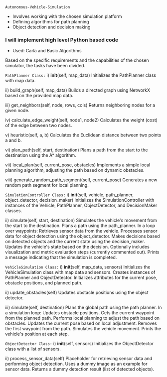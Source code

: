 ``` Autonomous-Vehicle-Simulation ```

+ Involves working with the chosen simulation platform
+ Defining algorithms for path planning
+ Object detection and decision making

### I will implement high level Python based code 
+ Used: Carla and Basic Algorithms

Based on the specific requirements and the capabilities of the chosen simulator, the tasks have been divided.

``` PathPlanner Class: ```
i) __init__(self, map_data)
Initializes the PathPlanner class with map data.

ii) build_graph(self, map_data)
Builds a directed graph using NetworkX based on the provided map data.

iii) get_neighbors(self, node, rows, cols)
Returns neighboring nodes for a given node.

iv) calculate_edge_weight(self, node1, node2)
Calculates the weight (cost) of the edge between two nodes.

v) heuristic(self, a, b)
Calculates the Euclidean distance between two points a and b.

vi) plan_path(self, start, destination)
Plans a path from the start to the destination using the A* algorithm.

vii) local_plan(self, current_pose, obstacles)
Implements a simple local planning algorithm, adjusting the path based on dynamic obstacles.

viii) generate_random_path_segment(self, current_pose)
Generates a new random path segment for local planning.

``` SimulationController Class: ```
i) __init__(self, vehicle, path_planner, object_detector, decision_maker)
Initializes the SimulationController with instances of the Vehicle, PathPlanner, ObjectDetector, and DecisionMaker classes.

ii) simulate(self, start, destination)
Simulates the vehicle's movement from the start to the destination.
Plans a path using the path_planner.
In a loop over waypoints:
Retrieves sensor data from the vehicle.
Processes sensor data for object detection using the object_detector.
Makes decisions based on detected objects and the current state using the decision_maker.
Updates the vehicle's state based on the decision.
Optionally includes visualization and metric evaluation steps (currently commented out).
Prints a message indicating that the simulation is completed.

``` VehicleSimulation Class: ```
i) __init__(self, map_data, sensors)
Initializes the VehicleSimulation class with map data and sensors.
Creates instances of PathPlanner and ObjectDetector.
Initializes attributes for the current pose, obstacle positions, and planned path.

ii) update_obstacles(self)
Updates obstacle positions using the object detector.

iii) simulate(self, destination)
Plans the global path using the path planner.
In a simulation loop:
Updates obstacle positions.
Gets the current waypoint from the planned path.
Performs local planning to adjust the path based on obstacles.
Updates the current pose based on local adjustment.
Removes the first waypoint from the path.
Simulates the vehicle movement.
Prints the vehicle's position at each step.

``` ObjectDetector Class: ```
i) __init__(self, sensors)
Initializes the ObjectDetector class with a list of sensors.

ii) process_sensor_data(self)
Placeholder for retrieving sensor data and performing object detection.
Uses a dummy image as an example for sensor data.
Returns a dummy detection result (list of detected objects).

